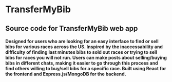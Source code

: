 # TransferMyBib 

## Source code for TransferMyBib web app

#### Designed for users who are looking for an easy interface to find or sell bibs for various races across the US. Inspired by the inaccessability and difficulty of finding last minutes bibs to sold out races or trying to sell bibs for races you will not run. Users can make posts about selling/buying bibs in different chats, making it easier to go through this process and find others willing to buy/sell bibs for a specific race. Built using React for the frontend and Express.js/MongoDB for the backend. 


